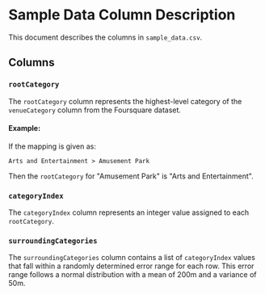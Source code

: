 # Sample Data Column Description

This document describes the columns in `sample_data.csv`.

## Columns

### `rootCategory`
The `rootCategory` column represents the highest-level category of the `venueCategory` column from the Foursquare dataset.

#### Example:
If the mapping is given as:

```
Arts and Entertainment > Amusement Park
```

Then the `rootCategory` for "Amusement Park" is "Arts and Entertainment".

### `categoryIndex`
The `categoryIndex` column represents an integer value assigned to each `rootCategory`.

### `surroundingCategories`
The `surroundingCategories` column contains a list of `categoryIndex` values that fall within a randomly determined error range for each row. This error range follows a normal distribution with a mean of 200m and a variance of 50m.